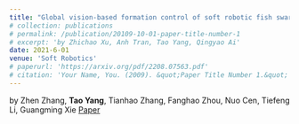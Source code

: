 ```yaml
---
title: "Global vision-based formation control of soft robotic fish swarm"
# collection: publications
# permalink: /publication/20109-10-01-paper-title-number-1
# excerpt: 'by Zhichao Xu, Anh Tran, Tao Yang, Qingyao Ai'
date: 2021-6-01
venue: 'Soft Robotics'
# paperurl: 'https://arxiv.org/pdf/2208.07563.pdf'
# citation: 'Your Name, You. (2009). &quot;Paper Title Number 1.&quot; <i>Journal 1</i>. 1(1).'
---
```

<!-- This paper is about the number sdaf ure work. -->
by Zhen Zhang, **Tao Yang**, Tianhao Zhang, Fanghao Zhou, Nuo Cen, Tiefeng Li, Guangming Xie
[Paper](https://www.liebertpub.com/doi/full/10.1089/soro.2019.0174)

<!-- Recommended citation: Your Name, You. (2009). "Paper Title Number 1." <i>Journal 1</i>. 1(1). -->